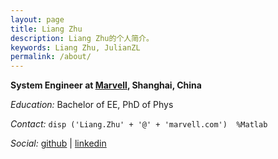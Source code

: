 ```yaml
---
layout: page
title: Liang Zhu
description: Liang Zhu的个人简介。
keywords: Liang Zhu, JulianZL
permalink: /about/
---
```


**System Engineer at [Marvell](http://www.marvell.com), Shanghai, China**
  
*Education:* Bachelor of EE, PhD of Phys

*Contact:* `disp ('Liang.Zhu' + '@' + 'marvell.com')  %Matlab`

*Social:*  [github](http://github.com/julianzl) \| [linkedin](http://www.linkedin.com/in/julianzl)